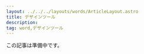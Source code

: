 ```yaml
---
layout: ../../../layouts/words/ArticleLayout.astro
title: デザインツール
description:
tag: word,デザインツール
---
```


この記事は準備中です。